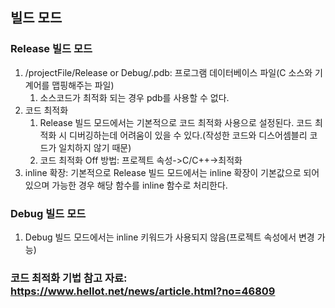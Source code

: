 ## 빌드 모드
### Release 빌드 모드
1. /projectFile/Release or Debug/.pdb: 프로그램 데이터베이스 파일(C 소스와 기계어를 맵핑해주는 파일)
	1) 소스코드가 최적화 되는 경우 pdb를 사용할 수 없다.
2. 코드 최적화
	1) Release 빌드 모드에서는 기본적으로 코드 최적화 사용으로 설정된다. 코드 최적화 시 디버깅하는데 어려움이 있을 수 있다.(작성한 코드와 디스어셈블리 코드가 일치하지 않기 때문)
	2) 코드 최적화 Off 방법: 프로젝트 속성->C/C++->최적화
3. inline 확장: 기본적으로 Release 빌드 모드에서는 inline 확장이 기본값으로 되어 있으며 가능한 경우 해당 함수를 inline 함수로 처리한다. 

### Debug 빌드 모드
1. Debug 빌드 모드에서는 inline 키워드가 사용되지 않음(프로젝트 속성에서 변경 가능)

### 코드 최적화 기법 참고 자료: https://www.hellot.net/news/article.html?no=46809
